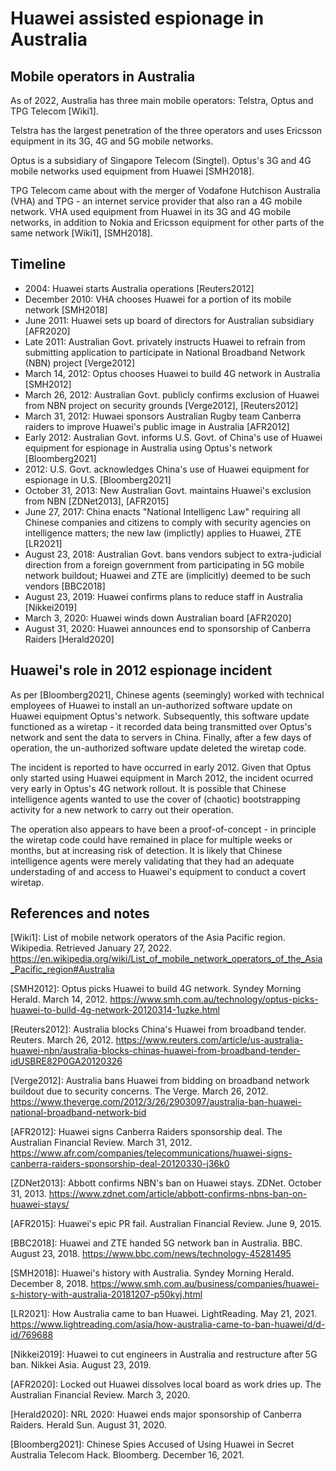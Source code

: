 # Huawei assisted espionage in Australia

## Mobile operators in Australia
As of 2022, Australia has three main mobile operators: Telstra, Optus and TPG Telecom \[Wiki1\].

Telstra has the largest penetration of the three operators and uses Ericsson equipment in its 3G, 4G and 5G mobile networks.

Optus is a subsidiary of Singapore Telecom (Singtel). Optus's 3G and 4G mobile networks used equipment from Huawei \[SMH2018\].

TPG Telecom came about with the merger of Vodafone Hutchison Australia (VHA) and TPG - an internet service provider that also ran a 4G mobile network. VHA used equipment from Huawei in its 3G and 4G mobile networks, in addition to Nokia and Ericsson equipment for other parts of the same network \[Wiki1\], \[SMH2018\].

## Timeline 
- 2004: Huawei starts Australia operations \[Reuters2012\]
- December 2010: VHA chooses Huawei for a portion of its mobile network \[SMH2018\]
- June 2011: Huawei sets up board of directors for Australian subsidiary \[AFR2020\]
- Late 2011: Australian Govt. privately instructs Huawei to refrain from submitting application to participate in National Broadband Network (NBN) project \[Verge2012\]
- March 14, 2012: Optus chooses Huawei to build 4G network in Australia \[SMH2012\]
- March 26, 2012: Australian Govt. publicly confirms exclusion of Huawei from NBN project on security grounds \[Verge2012\], \[Reuters2012\]
- March 31, 2012: Huwaei sponsors Australian Rugby team Canberra raiders to improve Huawei's public image in Australia \[AFR2012\]
- Early 2012: Australian Govt. informs U.S. Govt. of China's use of Huawei equipment for espionage in Australia using Optus's network \[Bloomberg2021\]
- 2012: U.S. Govt. acknowledges China's use of Huawei equipment for espionage in U.S. \[Bloomberg2021\]
- October 31, 2013: New Australian Govt. maintains Huawei's exclusion from NBN \[ZDNet2013\], \[AFR2015\]
- June 27, 2017: China enacts "National Intelligenc Law" requiring all Chinese companies and citizens to comply with security agencies on intelligence matters; the new law (implictly) applies to Huawei, ZTE \[LR2021\]
- August 23, 2018: Australian Govt. bans vendors subject to extra-judicial direction from a foreign government from participating in 5G mobile network buildout; Huawei and ZTE are (implicitly) deemed to be such vendors \[BBC2018\]
- August 23, 2019: Huawei confirms plans to reduce staff in Australia \[Nikkei2019\]
- March 3, 2020: Huawei winds down Australian board \[AFR2020\]
- August 31, 2020: Huawei announces end to sponsorship of Canberra Raiders \[Herald2020\]

## Huawei's role in 2012 espionage incident
As per \[Bloomberg2021\], Chinese agents (seemingly) worked with technical employees of Huawei to install an un-authorized software update on Huawei equipment Optus's network.
Subsequently, this software update functioned as a wiretap - it recorded data being transmitted over Optus's network and sent the data to servers in China. 
Finally, after a few days of operation, the un-authorized software update deleted the wiretap code.

The incident is reported to have occurred in early 2012.
Given that Optus only started using Huawei equipment in March 2012, the incident ocurred very early in Optus's 4G network rollout.
It is possible that Chinese intelligence agents wanted to use the cover of (chaotic) bootstrapping activity for a new network to carry out their operation.

The operation also appears to have been a proof-of-concept - in principle the wiretap code could have remained in place for multiple weeks or months, but at increasing risk of detection.
It is likely that Chinese intelligence agents were merely validating that they had an adequate understading of and access to Huawei's equipment to conduct a covert wiretap.


## References and notes
\[Wiki1\]: List of mobile network operators of the Asia Pacific region. Wikipedia. Retrieved January 27, 2022. https://en.wikipedia.org/wiki/List_of_mobile_network_operators_of_the_Asia_Pacific_region#Australia

\[SMH2012\]: Optus picks Huawei to build 4G network. Syndey Morning Herald. March 14, 2012. https://www.smh.com.au/technology/optus-picks-huawei-to-build-4g-network-20120314-1uzke.html

\[Reuters2012\]: Australia blocks China's Huawei from broadband tender. Reuters. March 26, 2012. https://www.reuters.com/article/us-australia-huawei-nbn/australia-blocks-chinas-huawei-from-broadband-tender-idUSBRE82P0GA20120326

\[Verge2012\]: Australia bans Huawei from bidding on broadband network buildout due to security concerns. The Verge. March 26, 2012. https://www.theverge.com/2012/3/26/2903097/australia-ban-huawei-national-broadband-network-bid

\[AFR2012\]: Huawei signs Canberra Raiders sponsorship deal. The Australian Financial Review. March 31, 2012. https://www.afr.com/companies/telecommunications/huawei-signs-canberra-raiders-sponsorship-deal-20120330-j36k0

\[ZDNet2013\]: Abbott confirms NBN's ban on Huawei stays. ZDNet. October 31, 2013. https://www.zdnet.com/article/abbott-confirms-nbns-ban-on-huawei-stays/

\[AFR2015\]: Huawei's epic PR fail. Australian Financial Review. June 9, 2015.

\[BBC2018\]: Huawei and ZTE handed 5G network ban in Australia. BBC. August 23, 2018. https://www.bbc.com/news/technology-45281495 

\[SMH2018\]: Huawei's history with Australia. Syndey Morning Herald. December 8, 2018. https://www.smh.com.au/business/companies/huawei-s-history-with-australia-20181207-p50kyj.html

\[LR2021\]: How Australia came to ban Huawei. LightReading. May 21, 2021. https://www.lightreading.com/asia/how-australia-came-to-ban-huawei/d/d-id/769688 

\[Nikkei2019\]: Huawei to cut engineers in Australia and restructure after 5G ban. Nikkei Asia. August 23, 2019.

\[AFR2020\]: Locked out Huawei dissolves local board as work dries up. The Australian Financial Review. March 3, 2020.

\[Herald2020\]: NRL 2020: Huawei ends major sponsorship of Canberra Raiders. Herald Sun. August 31, 2020.

\[Bloomberg2021\]: Chinese Spies Accused of Using Huawei in Secret Australia Telecom Hack. Bloomberg. December 16, 2021.